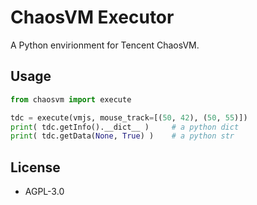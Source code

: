 # ChaosVM Executor

A Python envirionment for Tencent ChaosVM.

## Usage

```python
from chaosvm import execute

tdc = execute(vmjs, mouse_track=[(50, 42), (50, 55)])
print( tdc.getInfo().__dict__ )     # a python dict
print( tdc.getData(None, True) )    # a python str
```

## License

- AGPL-3.0
